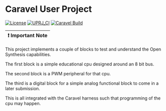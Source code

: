 # Caravel User Project

[![License](https://img.shields.io/badge/License-Apache%202.0-blue.svg)](https://opensource.org/licenses/Apache-2.0) [![UPRJ_CI](https://github.com/efabless/caravel_project_example/actions/workflows/user_project_ci.yml/badge.svg)](https://github.com/efabless/caravel_project_example/actions/workflows/user_project_ci.yml) [![Caravel Build](https://github.com/efabless/caravel_project_example/actions/workflows/caravel_build.yml/badge.svg)](https://github.com/efabless/caravel_project_example/actions/workflows/caravel_build.yml)

| :exclamation: Important Note            |
|-----------------------------------------|

This project implements a couple of blocks to test and understand the Open Synthesis capabilities. 

The first block is a simple educational cpu designed around an 8 bit bus.

The second block is a PWM peripheral for that cpu.

The third is a digital block for a simple analog functional block to come in a later submission. 

This is all integrated with the Caravel harness such that programming of the cpu may happen.
